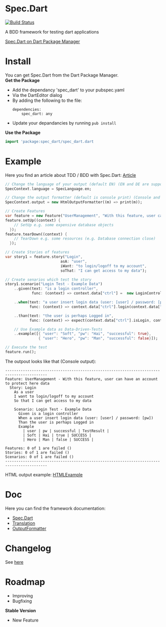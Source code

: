 Spec.Dart
=========

[![Build Status](https://drone.io/github.com/SoftHai/Spec.Dart/status.png)](https://drone.io/github.com/SoftHai/Spec.Dart/latest)

A BDD framework for testing dart applications

[Spec.Dart on Dart Package Manager](http://pub.dartlang.org/packages/spec_dart)

Install
=========

You can get Spec.Dart from the Dart Package Manager.<br/>
**Get the Package**
* Add the dependancy 'spec_dart' to your pubspec.yaml
 * Via the DartEditor dialog
 * By adding the following to the file:
   ```
   dependencies:
       spec_dart: any
   ```
* Update your depandancies by running `pub install`

**Use the Package**
```dart
import 'package:spec_dart/spec_dart.dart
```


Example
=========
Here you find an article about TDD / BDD with Spec.Dart: [Article](/doc/Article_TDDExample.md) 

```dart
// Change the language of your output (default EN) (EN and DE are supported)
SpecContext.language = SpecLanguage.en;

// Change the output formatter (default is console print) (Console and HTML are supported)
SpecContext.output = new HtmlOutputFormatter((m) => print(m));

// Create Features
var feature = new Feature("UserManagement", "With this feature, user can have an account to protect here data");
feature.setUp((context) {
    // SetUp e.g. some expensive database objects
  });
feature.tearDown((context) {
    // TearDown e.g. some resources (e.g. Database connection close)
  });

// Create Stories of features
var story1 = feature.story("Login",
                         asA: "user",
                         iWant: "to login/logoff to my account",
                         soThat: "I can get access to my data");

// Create senarios which test the story
story1.scenario("Login Test - Example Data")
    ..given(text: "is a login controller",
            func: (context) => context.data["ctrl"] =  new LoginController())

    ..when(text: "a user insert login data (user: [user] / password: [pw])",
           func: (context) => context.data["ctrl"].login(context.data["user"], context.data["pw"]))

    ..than(text: "the user is perhaps Logged in",
           func: (context) => expect(context.data["ctrl"].isLogin, context.data["successful"]))

    // Use Example data as Data-Driven-Tests
    ..example([{ "user": "Soft", "pw": "Hai", "successful": true},
               { "user": "Hero", "pw": "Man", "successful": false}]);

// Execute the test
feature.run();
```

The outpout looks like that (Console output):
```
-----------------------------------------------------------------------------------------
Feature: UserManagement - With this feature, user can have an account to protect here data
  Story: Login
    As a user
    I want to login/logoff to my account
    So that I can get access to my data

    Scenario: Login Test - Example Data
      Given is a login controller
      When a user insert login data (user: [user] / password: [pw])
      Than the user is perhaps Logged in
      Example
        | user | pw | successful | TestResult |
        | Soft | Hai | true | SUCCESS |
        | Hero | Man | false | SUCCESS |

Features: 0 of 1 are failed ()
Stories: 0 of 1 are failed ()
Scenarios: 0 of 1 are failed ()
-----------------------------------------------------------------------------------------
```
HTML output example:
[HTMLExample](/doc/img/ExampleHtmlOutput.png)

Doc
=========

Here you can find the framework documentation:
* [Spec.Dart](/doc/SpecDart.md)
* [Translation](/doc/Translation.md)
* [OutputFormatter](/doc/OutputFormatter.md)

Changelog
=========

See [here](/CHANGELOG.md)

Roadmap
=========

* Improving
* Bugfixing

**Stable Version**

* New Feature
